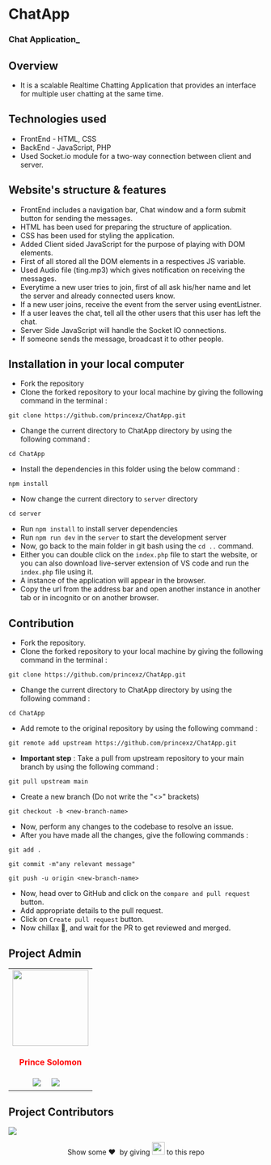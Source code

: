 # ChatApp
### Chat Application_

## Overview
  - It is a scalable Realtime Chatting Application that provides an interface for multiple user chatting at the same time.
## Technologies used
  - FrontEnd - HTML, CSS
  - BackEnd - JavaScript, PHP
  - Used Socket.io module for a two-way connection between client and server.
## Website's structure & features
  - FrontEnd includes a navigation bar, Chat window and a form submit button for sending the messages.
  - HTML has been used for preparing the structure of application.
  - CSS has been used for styling the application.
  - Added Client sided JavaScript for the purpose of playing with DOM elements.
  - First of all stored all the DOM elements in a respectives JS variable.
  - Used Audio file (ting.mp3) which gives notification on receiving the messages.
  - Everytime a new user tries to join, first of all ask his/her name and let the server and already connected users know.
  - If a new user joins, receive the event from the server using eventListner.
  - If a user leaves the chat, tell all the other users that this user has left the chat.
  - Server Side JavaScript will handle the Socket IO connections.
  - If someone sends the message, broadcast it to other people.

## Installation in your local computer
- Fork the repository
- Clone the forked repository to your local machine by giving the following command in the terminal :
```
git clone https://github.com/princexz/ChatApp.git
```
- Change the current directory to ChatApp directory by using the following command : 
```
cd ChatApp 
```
- Install the dependencies in this folder using the below command :
```
npm install
```
- Now change the current directory to ``server`` directory
```
cd server
```
- Run ```npm install``` to install server dependencies
- Run ```npm run dev``` in the ```server``` to start the development server
- Now, go back to the main folder in git bash using the ```cd ..``` command.
- Either you can double click on the ```index.php``` file to start the website, or you can also download live-server extension of VS code and run the ```index.php``` file using it.
- A instance of the application will appear in the browser.
- Copy the url from the address bar and open another instance in another tab or in incognito or on another browser.

## Contribution
- Fork the repository.
- Clone the forked repository to your local machine by giving the following command in the terminal :
```
git clone https://github.com/princexz/ChatApp.git
```
- Change the current directory to ChatApp directory by using the following command : 
```
cd ChatApp
```
- Add remote to the original repository by using the following command : 
```
git remote add upstream https://github.com/princexz/ChatApp.git
```
- **Important step** : Take a pull from upstream repository to your main branch by using the following command :
```
git pull upstream main
```
- Create a new branch (Do not write the "<>" brackets)
```
git checkout -b <new-branch-name>
```
- Now, perform any changes to the codebase to resolve an issue.
- After you have made all the changes, give the following commands :
```
git add . 
```
```
git commit -m"any relevant message"
```
```
git push -u origin <new-branch-name>
```
- Now, head over to GitHub and click on the ```compare and pull request``` button.
- Add appropriate details to the pull request.
- Click on ```Create pull request``` button.
- Now chillax 🥳, and wait for the PR to get reviewed and merged.

## Project Admin

<table>
<tr>
<td align="center"><a href="https://github.com/princexz"><img src="https://avatars.githubusercontent.com/u/84660268?v=4" width=150px height=150px /></a></br> <h4 style="color:red;">Prince Solomon</h4>
<a target="_blank"href="https://www.linkedin.com/in/princexz"><img src="https://img.shields.io/badge/linkedin-%230077B5.svg?&style=for-the-badge&logo=linkedin&logoColor=white" /></a>&nbsp;&nbsp;&nbsp;&nbsp;
 <a href="mailto:prince_solomon@yahoo.com"><img src="https://img.shields.io/badge/gmail-%23D14836.svg?&style=for-the-badge&logo=gmail&logoColor=white" /></a>&nbsp;&nbsp;&nbsp;&nbsp;
   </td>

</tr>
</table>

## Project Contributors

<a href="https://github.com/princexz/ChatApp/graphs/contributors">
<img src="https://contrib.rocks/image?repo=princexz/ChatApp" />
</a>

</br>
<p align = "center">
Show some ❤️&nbsp; by giving <img src="https://imgur.com/o7ncZFp.jpg" height=25px width=25px> to this repo
</p>

